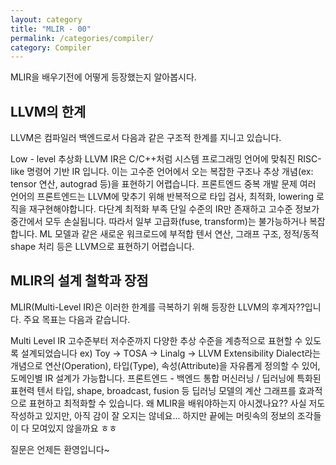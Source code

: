 ```yaml
---
layout: category
title: "MLIR - 00"
permalink: /categories/compiler/
category: Compiler
---
```


MLIR을 배우기전에 어떻게 등장했는지 알아봅시다.

## LLVM의 한계
LLVM은 컴파일러 백엔드로서 다음과 같은 구조적 한계를 지니고 있습니다.

Low - level 추상화
LLVM IR은 C/C++처럼 시스템 프로그래밍 언어에 맞춰진 RISC-like 명령어 기반 IR 입니다. 이는 고수준 언어에서 오는 복잡한 구조나 추상 개념(ex: tensor 연산, autograd 등)을 표현하기 어렵습니다.
프론트엔드 중복 개발 문제
여러 언어의 프론트엔드는 LLVM에 맞추기 위해 반복적으로 타입 검사, 최적화, lowering 로직을 재구현해야합니다.
다단계 최적화 부족
단일 수준의 IR만 존재하고 고수준 정보가 중간에서 모두 손실됩니다. 따라서 일부 고급화(fuse, transform)는 불가능하거나 복잡합니다.
ML 모델과 같은 새로운 워크로드에 부적합
텐서 연산, 그래프 구조, 정적/동적 shape 처리 등은 LLVM으로 표현하기 어렵습니다.
## MLIR의 설계 철학과 장점
MLIR(Multi-Level IR)은 이러한 한계를 극복하기 위해 등장한 LLVM의 후계자??입니다. 주요 목표는 다음과 같습니다.

Multi Level IR
고수준부터 저수준까지 다양한 추상 수준을 계층적으로 표현할 수 있도록 설계되었습니다
ex) Toy -> TOSA -> Linalg -> LLVM
Extensibility
Dialect라는 개념으로 연산(Operation), 타입(Type), 속성(Attribute)을 자유롭게 정의할 수 있어, 도메인별 IR 설계가 가능합니다.
프론트엔드 - 백엔드 통합
머신러닝 / 딥러닝에 특화된 표현력
텐서 타입, shape, broadcast, fusion 등 딥러닝 모델의 계산 그래프를 효과적으로 표현하고 최적화할 수 있습니다.
왜 MLIR을 배워야하는지 아시겠나요?? 사실 저도 작성하고 있지만, 아직 감이 잘 오지는 않네요... 하지만 끝에는 머릿속의 정보의 조각들이 다 모여있지 않을까요 ㅎㅎ

질문은 언제든 환영입니다~
